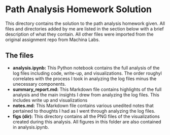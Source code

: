 # Path Analysis Homework Solution
This directory contains the solution to the path analysis homework given. All files and directories added by me are listed in the section below with a brief description of what they contain. All other files were imported from the original assignment repo from Machina Labs. 

## The files
- **analysis.ipynb:** This Python notebook contains the full analysis of the log files including code, write-up, and visualizations. The order roughyl correlates with the process I took in analyzing the log files minus the unecessary components.
- **summary_report.md:** This Markdown file contains highlights of the full analysis and the main insights I drew from analyzing the log files. This includes write up and visualizations 
- **notes.md:** This Markdown file contains various unedited notes that pertained to thoughts I had as I went through analyzing the log files.
- **figs (dir):** This directory contains all the PNG files of the visualizations created during this analysis. All figures in this folder are also contained in analysis.ipynb. 